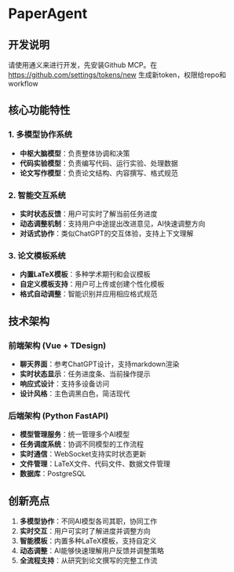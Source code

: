 # PaperAgent

## 开发说明

请使用通义来进行开发，先安装Github MCP。在 https://github.com/settings/tokens/new 生成新token，权限给repo和workflow

## 核心功能特性

### 1. 多模型协作系统

- **中枢大脑模型**：负责整体协调和决策
- **代码实验模型**：负责编写代码、运行实验、处理数据
- **论文写作模型**：负责论文结构、内容撰写、格式规范

### 2. 智能交互系统

- **实时状态反馈**：用户可实时了解当前任务进度
- **动态调整机制**：支持用户中途提出改进意见，AI快速调整方向
- **对话式协作**：类似ChatGPT的交互体验，支持上下文理解

### 3. 论文模板系统

- **内置LaTeX模板**：多种学术期刊和会议模板
- **自定义模板支持**：用户可上传或创建个性化模板
- **格式自动调整**：智能识别并应用相应格式规范

## 技术架构

### 前端架构 (Vue + TDesign)

- **聊天界面**：参考ChatGPT设计，支持markdown渲染
- **实时状态显示**：任务进度条、当前操作提示
- **响应式设计**：支持多设备访问
- **设计风格**：主色调黑白色，简洁现代

### 后端架构 (Python FastAPI)

- **模型管理服务**：统一管理多个AI模型
- **任务调度系统**：协调不同模型的工作流程
- **实时通信**：WebSocket支持实时状态更新
- **文件管理**：LaTeX文件、代码文件、数据文件管理
- **数据库**：PostgreSQL

## 创新亮点

1. **多模型协作**：不同AI模型各司其职，协同工作
2. **实时交互**：用户可实时了解进度并调整方向
3. **智能模板**：内置多种LaTeX模板，支持自定义
4. **动态调整**：AI能够快速理解用户反馈并调整策略
5. **全流程支持**：从研究到论文撰写的完整工作流